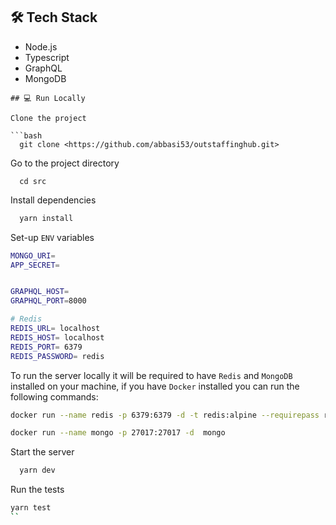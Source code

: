 
## 🛠 Tech Stack

- Node.js
- Typescript
- GraphQL
- MongoDB

```
## 💻 Run Locally

Clone the project

```bash
  git clone <https://github.com/abbasi53/outstaffinghub.git>
```

Go to the project directory

```
  cd src
```

Install dependencies

```bash
  yarn install
```

Set-up `ENV` variables

```bash
MONGO_URI=
APP_SECRET=


GRAPHQL_HOST=
GRAPHQL_PORT=8000

# Redis
REDIS_URL= localhost
REDIS_HOST= localhost
REDIS_PORT= 6379
REDIS_PASSWORD= redis


```

To run the server locally it will be required to have `Redis` and `MongoDB` installed on your machine, if you have `Docker` installed you can run the following commands:

```bash
docker run --name redis -p 6379:6379 -d -t redis:alpine --requirepass redis
```

```bash
docker run --name mongo -p 27017:27017 -d  mongo
```

Start the server

```bash
  yarn dev
```

Run the tests

```bash
yarn test
``
